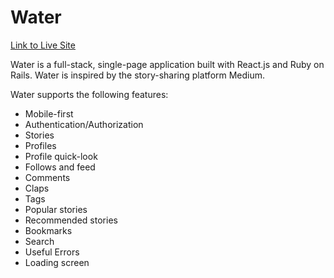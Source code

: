 # Water

[Link to Live Site](https://water-aa.herokuapp.com/)

Water is a full-stack, single-page application built with React.js and Ruby on Rails.  Water is inspired by the story-sharing platform Medium.

Water supports the following features:
  * Mobile-first
  * Authentication/Authorization
  * Stories
  * Profiles
  * Profile quick-look
  * Follows and feed
  * Comments
  * Claps
  * Tags
  * Popular stories
  * Recommended stories
  * Bookmarks
  * Search
  * Useful Errors
  * Loading screen
